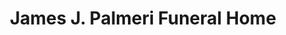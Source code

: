 ---
title: "James J. Palmeri Funeral Home"
url: /martins-creek/james-j-palmeri-funeral-home/
shop: Bestattungen
---
